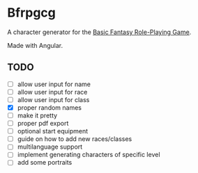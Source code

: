 # Bfrpgcg

A character generator for the [Basic Fantasy Role-Playing Game](https://basicfantasy.org).

Made with Angular.

## TODO
- [ ] allow user input for name  
- [ ] allow user input for race  
- [ ] allow user input for class  
- [x] proper random names  
- [ ] make it pretty  
- [ ] proper pdf export  
- [ ] optional start equipment  
- [ ] guide on how to add new races/classes  
- [ ] multilanguage support  
- [ ] implement generating characters of specific level
- [ ] add some portraits